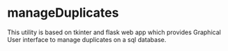 # manageDuplicates
This utility is based on tkinter and flask web app which provides Graphical User interface to manage duplicates on a sql database.
